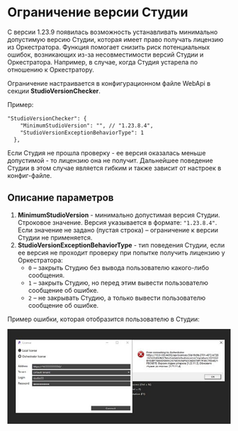 # Ограничение версии Студии 

С версии 1.23.9 появилась возможность устанавливать минимально допустимую версию Студии, которая имеет право получать лицензию из Оркестратора. Функция помогает снизить риск потенциальных ошибок, возникающих из-за несовместимости версий Студии и Оркестратора. Например, в случае, когда Студия устарела по отношению к Оркестратору.

Ограничение настраивается в конфигурационном файле WebApi в секции **StudioVersionChecker**.

Пример:

```
"StudioVersionChecker": {
    "MinimumStudioVersion": "", // "1.23.8.4",
    "StudioVersionExceptionBehaviorType": 1
  },
```

Если Студия не прошла проверку - ее версия оказалась меньше допустимой - то лицензию она не получит. Дальнейшее поведение Студии в этом случае является гибким и также зависит от настроек в конфиг-файле.

## Описание параметров

1. **MinimumStudioVersion** - минимально допустимая версия Студии. Строковое значение. Версия указывается в формате: `"1.23.8.4"`. Если значение не задано (пустая строка) – ограничение к версии Студии не применяется. 
2. **StudioVersionExceptionBehaviorType** - тип поведения Студии, если ее версия не проходит проверку при попытке получить лицензию у Оркестратора:
   * `0` – закрыть Студию без вывода пользователю какого-либо сообщения.
   * `1` – закрыть Студию, но перед этим вывести пользователю сообщение об ошибке.
   * `2` – не закрывать Студию, а только вывести пользователю сообщение об ошибке.
 

  Пример ошибки, которая отобразится пользователю в Студии:

![](../../../.gitbook/assets1/min-version-studio-error.png)

